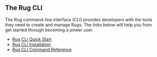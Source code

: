 ## The Rug CLI

The Rug command-line interface (CLI) provides developers with the
tools they need to create and manage Rugs.  The links below will help
you from get started through becoming a power user.

-   [Rug CLI Quick Start](/guides/rug-cli.md)
-   [Rug CLI Installation](install.md)
-   [Rug CLI Command Reference](/reference/rug-cli/index.md)
